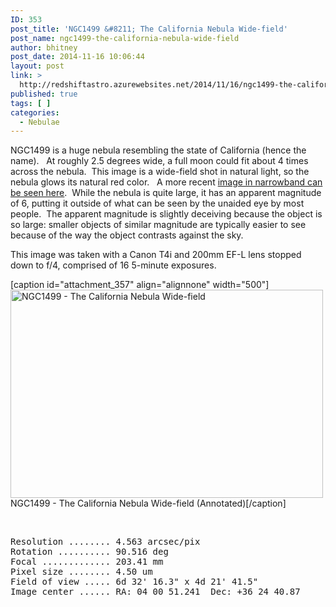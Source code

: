 ```yaml
---
ID: 353
post_title: 'NGC1499 &#8211; The California Nebula Wide-field'
post_name: ngc1499-the-california-nebula-wide-field
author: bhitney
post_date: 2014-11-16 10:06:44
layout: post
link: >
  http://redshiftastro.azurewebsites.net/2014/11/16/ngc1499-the-california-nebula-wide-field/
published: true
tags: [ ]
categories:
  - Nebulae
---
```

NGC1499 is a huge nebula resembling the state of California (hence the name).   At roughly 2.5 degrees wide, a full moon could fit about 4 times across the nebula.  This image is a wide-field shot in natural light, so the nebula glows its natural red color.   A more recent <a href="http://redshiftastro.azurewebsites.net/2015/11/08/california-nebula/">image in narrowband can be seen here</a>.  While the nebula is quite large, it has an apparent magnitude of 6, putting it outside of what can be seen by the unaided eye by most people.  The apparent magnitude is slightly deceiving because the object is so large: smaller objects of similar magnitude are typically easier to see because of the way the object contrasts against the sky.

This image was taken with a Canon T4i and 200mm EF-L lens stopped down to f/4, comprised of 16 5-minute exposures.

[caption id="attachment_357" align="alignnone" width="500"]<a href="http://redshiftastro.azurewebsites.net/wp-content/uploads/2015/11/California-Nebula-wide-1600-annotated.jpg"><img class="size-medium wp-image-357" src="http://redshiftastro.azurewebsites.net/wp-content/uploads/2015/11/California-Nebula-wide-1600-annotated-500x333.jpg" alt="NGC1499 - The California Nebula Wide-field" width="500" height="333" /></a> NGC1499 - The California Nebula Wide-field (Annotated)[/caption]

&nbsp;
<pre>Resolution ........ 4.563 arcsec/pix
Rotation .......... 90.516 deg
Focal ............. 203.41 mm
Pixel size ........ 4.50 um
Field of view ..... 6d 32' 16.3" x 4d 21' 41.5"
Image center ...... RA: 04 00 51.241  Dec: +36 24 40.87
</pre>